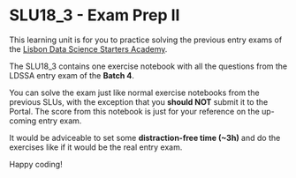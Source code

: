 # SLU18_3 - Exam Prep II

This learning unit is for you to practice solving the previous entry exams of the [Lisbon Data Science Starters Academy](https://www.lisbondatascience.org/starters-academy/).

The SLU18_3 contains one exercise notebook with all the questions from the LDSSA entry exam of the **Batch 4**.

You can solve the exam just like normal exercise notebooks from the previous SLUs, with the exception that you **should NOT** submit it to the Portal. The score from this notebook is just for your reference on the up-coming entry exam.

It would be adviceable to set some **distraction-free time (~3h)** and do the exercises like if it would be the real entry exam.

Happy coding!